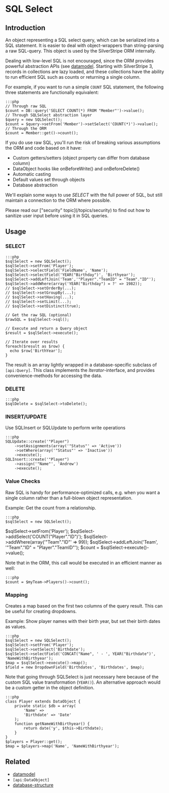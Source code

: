 # SQL Select

## Introduction

An object representing a SQL select query, which can be serialized into a SQL statement. 
It is easier to deal with object-wrappers than string-parsing a raw SQL-query. 
This object is used by the SilverStripe ORM internally.

Dealing with low-level SQL is not encouraged, since the ORM provides
powerful abstraction APIs (see [datamodel](/topics/datamodel). 
Starting with SilverStripe 3, records in collections are lazy loaded,
and these collections have the ability to run efficient SQL
such as counts or returning a single column.

For example, if you want to run a simple `COUNT` SQL statement,
the following three statements are functionally equivalent:

	:::php
	// Through raw SQL
	$count = DB::query('SELECT COUNT(*) FROM "Member"')->value();
	// Through SQLSelect abstraction layer
	$query = new SQLSelect();
	$count = $query->setFrom('Member')->setSelect('COUNT(*)')->value();
	// Through the ORM
	$count = Member::get()->count();

If you do use raw SQL, you'll run the risk of breaking 
various assumptions the ORM and code based on it have:

*  Custom getters/setters (object property can differ from database column)
*  DataObject hooks like onBeforeWrite() and onBeforeDelete()
*  Automatic casting
*  Default values set through objects
*  Database abstraction

We'll explain some ways to use *SELECT* with the full power of SQL, 
but still maintain a connection to the ORM where possible.

<div class="warning" markdown="1">
Please read our ["security" topic](/topics/security) to find out
how to sanitize user input before using it in SQL queries.
</div>

## Usage

### SELECT

	:::php
	$sqlSelect = new SQLSelect();
	$sqlSelect->setFrom('Player');
	$sqlSelect->selectField('FieldName', 'Name');
	$sqlSelect->selectField('YEAR("Birthday")', 'Birthyear');
	$sqlSelect->addLeftJoin('Team','"Player"."TeamID" = "Team"."ID"');
	$sqlSelect->addWhere(array('YEAR("Birthday") = ?' => 1982));
	// $sqlSelect->setOrderBy(...);
	// $sqlSelect->setGroupBy(...);
	// $sqlSelect->setHaving(...);
	// $sqlSelect->setLimit(...);
	// $sqlSelect->setDistinct(true);
	
	// Get the raw SQL (optional)
	$rawSQL = $sqlSelect->sql();
	
	// Execute and return a Query object
	$result = $sqlSelect->execute();

	// Iterate over results
	foreach($result as $row) {
	  echo $row['BirthYear'];
	}

The result is an array lightly wrapped in a database-specific subclass of `[api:Query]`. 
This class implements the *Iterator*-interface, and provides convenience-methods for accessing the data.

### DELETE

	:::php
	$sqlDelete = $sqlSelect->toDelete();

### INSERT/UPDATE

Use SQLInsert or SQLUpdate to perform write operations

	:::php
	SQLUpdate::create('"Player")
		->setAssignments(array('"Status"' => 'Active'))
		->setWhere(array('"Status"' => 'Inactive'))
		->execute();
	SQLInsert::create('"Player")
		->assign('"Name"', 'Andrew')
		->execute();

### Value Checks

Raw SQL is handy for performance-optimized calls,
e.g. when you want a single column rather than a full-blown object representation.

Example: Get the count from a relationship.

	:::php
	$sqlSelect = new SQLSelect();
  $sqlSelect->setFrom('Player');
  $sqlSelect->addSelect('COUNT("Player"."ID")');
  $sqlSelect->addWhere(array('"Team"."ID"' => 99));
  $sqlSelect->addLeftJoin('Team', '"Team"."ID" = "Player"."TeamID"');
  $count = $sqlSelect->execute()->value();

Note that in the ORM, this call would be executed in an efficient manner as well:

	:::php
	$count = $myTeam->Players()->count();

### Mapping

Creates a map based on the first two columns of the query result. 
This can be useful for creating dropdowns.

Example: Show player names with their birth year, but set their birth dates as values.

	:::php
	$sqlSelect = new SQLSelect();
	$sqlSelect->setFrom('Player');
	$sqlSelect->setSelect('Birthdate');
	$sqlSelect->selectField('CONCAT("Name", ' - ', YEAR("Birthdate")', 'NameWithBirthyear');
	$map = $sqlSelect->execute()->map();
	$field = new DropdownField('Birthdates', 'Birthdates', $map);

Note that going through SQLSelect is just necessary here 
because of the custom SQL value transformation (`YEAR()`). 
An alternative approach would be a custom getter in the object definition.

	:::php
	class Player extends DataObject {
		private static $db = array(
			'Name' => 
			'Birthdate' => 'Date'
		);
		function getNameWithBirthyear() {
			return date('y', $this->Birthdate);
		}
	}
	$players = Player::get();
	$map = $players->map('Name', 'NameWithBirthyear');

## Related

*  [datamodel](/topics/datamodel)
*  `[api:DataObject]`
*  [database-structure](database-structure)
